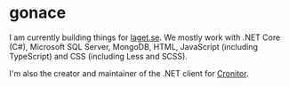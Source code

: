 # gonace
I am currently building things for [laget.se](https://www.laget.se). We mostly work with .NET Core (C#), Microsoft SQL Server, MongoDB, HTML, JavaScript (including TypeScript) and CSS (including Less and SCSS).

I'm also the creator and maintainer of the .NET client for [Cronitor](https://github.com/gonace/cronitor-net).
